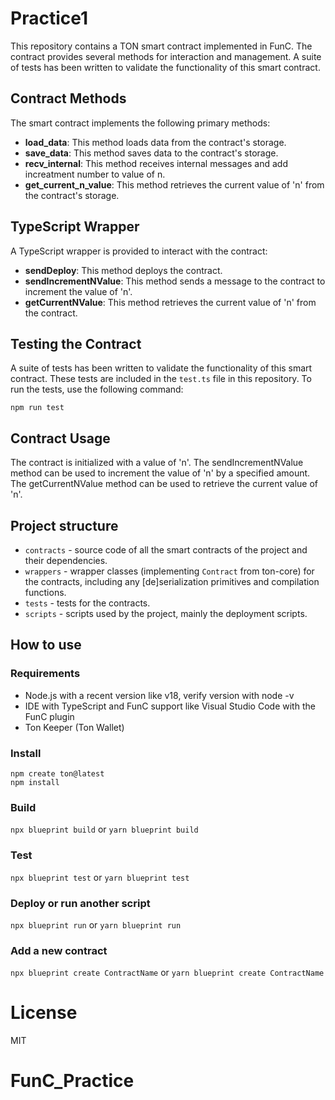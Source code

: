 # Practice1
This repository contains a TON smart contract implemented in FunC. The contract provides several methods for interaction and management. A suite of tests has been written to validate the functionality of this smart contract.

## Contract Methods

The smart contract implements the following primary methods:

- **load_data**: This method loads data from the contract's storage.
- **save_data**: This method saves data to the contract's storage.
- **recv_internal**: This method receives internal messages and add increatment number to value of n.
- **get_current_n_value**: This method retrieves the current value of 'n' from the contract's storage.

## TypeScript Wrapper

A TypeScript wrapper is provided to interact with the contract:

- **sendDeploy**: This method deploys the contract.
- **sendIncrementNValue**: This method sends a message to the contract to increment the value of 'n'.
- **getCurrentNValue**: This method retrieves the current value of 'n' from the contract.

## Testing the Contract

A suite of tests has been written to validate the functionality of this smart contract. These tests are included in the `test.ts` file in this repository. To run the tests, use the following command:

```
npm run test
```

## Contract Usage

The contract is initialized with a value of 'n'. The sendIncrementNValue method can be used to increment the value of 'n' by a specified amount. The getCurrentNValue method can be used to retrieve the current value of 'n'.
## Project structure

-   `contracts` - source code of all the smart contracts of the project and their dependencies.
-   `wrappers` - wrapper classes (implementing `Contract` from ton-core) for the contracts, including any [de]serialization primitives and compilation functions.
-   `tests` - tests for the contracts.
-   `scripts` - scripts used by the project, mainly the deployment scripts.

## How to use

### Requirements
- Node.js with a recent version like v18, verify version with node -v
- IDE with TypeScript and FunC support like Visual Studio Code with the FunC plugin
- Ton Keeper (Ton Wallet)
### Install
```
npm create ton@latest 
npm install
```
### Build

`npx blueprint build` or `yarn blueprint build`

### Test

`npx blueprint test` or `yarn blueprint test`

### Deploy or run another script

`npx blueprint run` or `yarn blueprint run`

### Add a new contract

`npx blueprint create ContractName` or `yarn blueprint create ContractName`

# License
MIT
# FunC_Practice
